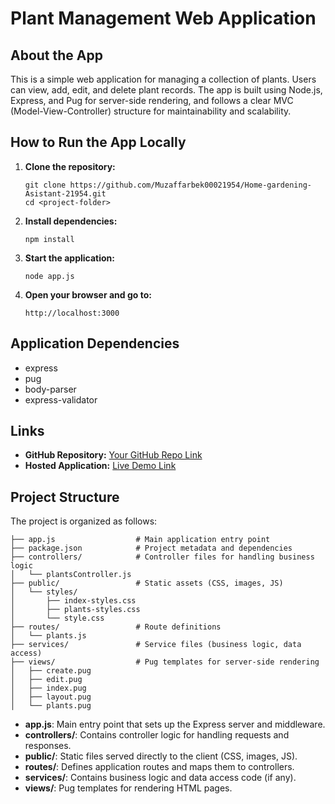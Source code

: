 # Plant Management Web Application

## About the App

This is a simple web application for managing a collection of plants. Users can view, add, edit, and delete plant records. The app is built using Node.js, Express, and Pug for server-side rendering, and follows a clear MVC (Model-View-Controller) structure for maintainability and scalability.

## How to Run the App Locally

1. **Clone the repository:**
   ```pwsh
   git clone https://github.com/Muzaffarbek00021954/Home-gardening-Asistant-21954.git
   cd <project-folder>
   ```
2. **Install dependencies:**
   ```pwsh
   npm install
   ```
3. **Start the application:**
   ```pwsh
   node app.js
   ```
4. **Open your browser and go to:**
   ```
   http://localhost:3000
   ```

## Application Dependencies

- express
- pug
- body-parser
- express-validator

## Links

- **GitHub Repository:** [Your GitHub Repo Link](https://github.com/Muzaffarbek00021954/Home-gardening-Asistant-21954.git)
- **Hosted Application:** [Live Demo Link](https://home-gardening-assistant.onrender.com)

## Project Structure

The project is organized as follows:

```
├── app.js                  # Main application entry point
├── package.json            # Project metadata and dependencies
├── controllers/            # Controller files for handling business logic
│   └── plantsController.js
├── public/                 # Static assets (CSS, images, JS)
│   └── styles/
│       ├── index-styles.css
│       ├── plants-styles.css
│       └── style.css
├── routes/                 # Route definitions
│   └── plants.js
├── services/               # Service files (business logic, data access)
├── views/                  # Pug templates for server-side rendering
│   ├── create.pug
│   ├── edit.pug
│   ├── index.pug
│   ├── layout.pug
│   └── plants.pug
```

- **app.js**: Main entry point that sets up the Express server and middleware.
- **controllers/**: Contains controller logic for handling requests and responses.
- **public/**: Static files served directly to the client (CSS, images, JS).
- **routes/**: Defines application routes and maps them to controllers.
- **services/**: Contains business logic and data access code (if any).
- **views/**: Pug templates for rendering HTML pages.
